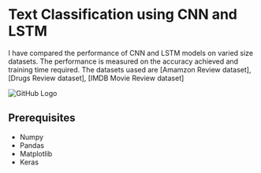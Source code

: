 # Text Classification using CNN and LSTM

I have compared the performance of CNN and LSTM models on varied size datasets. The performance is measured on the accuracy achieved and training time required. The datasets uased are [Amamzon Review dataset], [Drugs Review dataset], [IMDB Movie Review dataset]

![GitHub Logo](/images/logo.png)


## Prerequisites

* Numpy
* Pandas
* Matplotlib
* Keras
